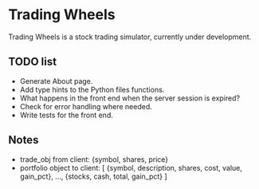 # Trading Wheels

Trading Wheels is a stock trading simulator, currently under development.

## TODO list

- Generate About page.
- Add type hints to the Python files functions.
- What happens in the front end when the server session is expired?
- Check for error handling where needed.
- Write tests for the front end.

## Notes

- trade_obj from client:
  {symbol, shares, price}
- portfolio object to client:
  [
  {symbol, description, shares, cost, value, gain_pct},
  ...,
  {stocks, cash, total, gain_pct}
  ]
